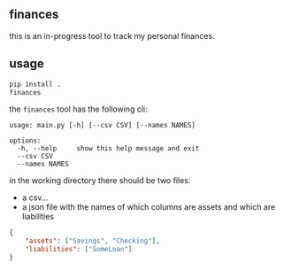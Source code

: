 ## finances

this is an in-progress tool to track my personal finances.

## usage

```bash
pip install .
finances
```

the `finances` tool has the following cli:
```
usage: main.py [-h] [--csv CSV] [--names NAMES]

options:
  -h, --help     show this help message and exit
  --csv CSV
  --names NAMES
```

in the working directory there should be two files:
* a csv...
* a json file with the names of which columns are assets and which are liabilities


```json
{
    "assets": ["Savings", "Checking"],
    "liabilities": ["SomeLoan"]
}
```
